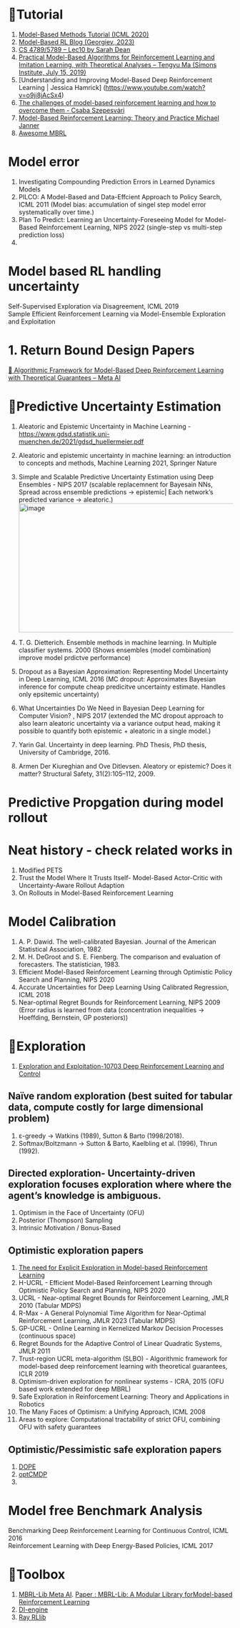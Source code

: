 
# 📘Tutorial
1. [Model-Based Methods Tutorial (ICML 2020)](https://sites.google.com/view/mbrl-tutorial)  
2. [Model-Based RL Blog (Georgiev, 2023)](https://www.imgeorgiev.com/2023-11-16-mbrl/)  
3. [CS 4789/5789 – Lec10 by Sarah Dean](https://vod.video.cornell.edu/media/CS+4789A+Lecture+10/1_ymki7oc8)  
4. [Practical Model-Based Algorithms for Reinforcement Learning and Imitation Learning, with Theoretical Analyses – Tengyu Ma (Simons Institute, July 15, 2019)](https://simons.berkeley.edu/talks/practical-model-based-algorithms-reinforcement-learning-imitation-learning-theoretical)    
5. [Understanding and Improving Model-Based Deep Reinforcement Learning | Jessica Hamrick] (https://www.youtube.com/watch?v=o9ji8jAcSx4)
6. [The challenges of model-based reinforcement learning and how to overcome them - Csaba Szepesvári](https://www.youtube.com/watch?v=-Y-fHsPIQ_Q)
7. [Model-Based Reinforcement Learning: Theory and Practice Michael Janner](https://bair.berkeley.edu/blog/2019/12/12/mbpo/)
8. [Awesome MBRL](https://github.com/opendilab/awesome-model-based-RL)    


# Model error 
1. Investigating Compounding Prediction Errors in Learned Dynamics Models    
2. PILCO: A Model-Based and Data-Effcient Approach to Policy Search, ICML 2011 (Model bias: accumulation of singel step model error systematically over time.)    
3. Plan To Predict: Learning an Uncertainty-Foreseeing Model for Model-Based Reinforcement Learning, NIPS 2022 (single-step vs multi-step prediction loss)
4. 


# Model based RL handling uncertainty

Self-Supervised Exploration via Disagreement, ICML 2019    
Sample Efficient Reinforcement Learning via Model-Ensemble Exploration and Exploitation    



# 1. Return Bound Design Papers

[📘 Algorithmic Framework for Model-Based Deep Reinforcement Learning with Theoretical Guarantees – Meta AI](https://ai.meta.com/research/publications/algorithmic-framework-for-model-based-deep-reinforcement-learning-with-theoretical-guarantees/) 

# 📘Predictive Uncertainty Estimation
1. Aleatoric and Epistemic Uncertainty in Machine Learning - https://www.gdsd.statistik.uni-muenchen.de/2021/gdsd_huellermeier.pdf
2. Aleatoric and epistemic uncertainty in machine learning: an introduction to concepts and methods, Machine Learning 2021, Springer Nature    
3. Simple and Scalable Predictive Uncertainty Estimation using Deep Ensembles - NIPS 2017 (scalable replacemnent for Bayesain NNs, Spread across ensemble predictions → epistemic| Each network’s predicted variance → aleatoric.)
                  <img width="728" height="289" alt="image" src="https://github.com/user-attachments/assets/5eb01438-b19e-4886-bcb8-e39c407a21cc" />
  
4. T. G. Dietterich. Ensemble methods in machine learning. In Multiple classifier systems. 2000 (Shows ensembles (model combination) improve model prdictve performance)
5. Dropout as a Bayesian Approximation: Representing Model Uncertainty in Deep Learning, ICML 2016 (MC dropout: Approximates Bayesian inference for compute cheap predicitve uncertainty estimate. Handles only epsitemic uncertainty)
6. What Uncertainties Do We Need in Bayesian Deep Learning for Computer Vision? , NIPS 2017 (extended the MC dropout approach to also learn aleatoric uncertainty via a variance output head, making it possible to quantify both epistemic + aleatoric in a single model.)    
7. Yarin Gal. Uncertainty in deep learning. PhD Thesis, PhD thesis, University of Cambridge, 2016.
8. Armen Der Kiureghian and Ove Ditlevsen. Aleatory or epistemic? Does it matter? Structural Safety,  31(2):105–112, 2009.    
  

# Predictive Propgation during model rollout

# Neat history - check related works in 
1. Modified PETS
2. Trust the Model Where It Trusts Itself- Model-Based Actor-Critic with Uncertainty-Aware Rollout Adaption
3. On Rollouts in Model-Based Reinforcement Learning




# Model Calibration
1. A. P. Dawid. The well-calibrated Bayesian. Journal of the American Statistical Association, 1982
2. M. H. DeGroot and S. E. Fienberg. The comparison and evaluation of forecasters. The statistician, 1983.
3. Efficient Model-Based Reinforcement Learning through Optimistic Policy Search and Planning, NIPS 2020        
4. Accurate Uncertainties for Deep Learning Using Calibrated Regression, ICML 2018
5.  Near-optimal Regret Bounds for Reinforcement Learning,  NIPS 2009 (Error radius is learned from data (concentration inequalities → Hoeffding, Bernstein, GP posteriors))      


# 📘Exploration
1. [Exploration and Exploitation-10703 Deep Reinforcement Learning	and	Control](https://www.cs.cmu.edu/~rsalakhu/10703/Lectures/Lecture_Exploration.pdf)    
## Naïve random exploration (best suited for tabular data, compute costly for large dimensional problem)
1. ε-greedy → Watkins (1989), Sutton & Barto (1998/2018).
2. Softmax/Boltzmann → Sutton & Barto, Kaelbling et al. (1996), Thrun (1992).
## Directed exploration- Uncertainty-driven exploration focuses exploration where where the agent’s knowledge is ambiguous.
1. Optimism in the Face of Uncertainty (OFU)    
2. Posterior (Thompson) Sampling
3. Intrinsic Motivation / Bonus-Based
## Optimistic exploration papers
1. [The need for Explicit Exploration in Model-based Reinforcement Learning](https://berkenkamp.me/blog/2020-12-06-mbrl-exploration/#Mania2019Certainty)
2. H-UCRL - Efficient Model-Based Reinforcement Learning through Optimistic Policy Search and Planning, NIPS 2020
3. UCRL - Near-optimal Regret Bounds for Reinforcement Learning, JMLR 2010 (Tabular MDPS)
4. R-Max - A General Polynomial Time Algorithm for Near-Optimal Reinforcement Learning, JMLR 2023 (Tabular MDPS)
5. GP-UCRL - Online Learning in Kernelized Markov Decision Processes (continuous space)      
6. Regret Bounds for the Adaptive Control of Linear Quadratic Systems, JMLR 2011    
7. Trust-region UCRL meta-algorithm (SLBO) - Algorithmic framework for model-based deep reinforcement learning with theoretical guarantees, ICLR 2019
8. Optimism-driven exploration for nonlinear systems - ICRA, 2015 (OFU based work extended for deep MBRL)
9. Safe Exploration in Reinforcement Learning: Theory and Applications in Robotics
10. The Many Faces of Optimism: a Unifying Approach, ICML 2008    
11. Areas to explore: Computational tractability of strict OFU, combining OFU with safety guarantees
## Optimistic/Pessimistic safe exploration papers
1. [DOPE]()
2. [optCMDP]()
3. []()



# Model free Benchmark Analysis
Benchmarking Deep Reinforcement Learning for Continuous Control, ICML 2016    
Reinforcement Learning with Deep Energy-Based Policies, ICML 2017    



# 📘Toolbox
1. [MBRL-Lib Meta AI](https://github.com/facebookresearch/mbrl-lib). [Paper : MBRL-Lib: A Modular Library forModel-based Reinforcement Learning](https://arxiv.org/pdf/2104.10159)
2. [DI-engine](https://github.com/opendilab/DI-engine)
3. [Ray RLlib](https://docs.ray.io/en/latest/rllib/index.html)






